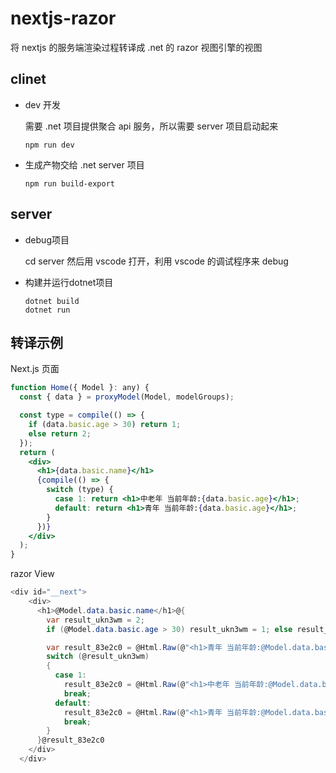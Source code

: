 # nextjs-razor
将 nextjs 的服务端渲染过程转译成 .net 的 razor 视图引擎的视图

## clinet
- dev 开发

    需要 .net 项目提供聚合 api 服务，所以需要 server 项目启动起来

    ```npm run dev```

- 生成产物交给 .net server 项目

    ```npm run build-export```

## server
- debug项目

    cd server 然后用 vscode 打开，利用 vscode 的调试程序来 debug

- 构建并运行dotnet项目
    ```
    dotnet build
    dotnet run
    ```

## 转译示例
Next.js 页面
```jsx
function Home({ Model }: any) {
  const { data } = proxyModel(Model, modelGroups);

  const type = compile(() => {
    if (data.basic.age > 30) return 1;
    else return 2;
  });
  return (
    <div>
      <h1>{data.basic.name}</h1>
      {compile(() => {
        switch (type) {
          case 1: return <h1>中老年 当前年龄:{data.basic.age}</h1>;
          default: return <h1>青年 当前年龄:{data.basic.age}</h1>;
        }
      })}
    </div>
  );
}
```
razor View
```c#
<div id="__next">
    <div>
      <h1>@Model.data.basic.name</h1>@{
        var result_ukn3wm = 2;
        if (@Model.data.basic.age > 30) result_ukn3wm = 1; else result_ukn3wm = 2;

        var result_83e2c0 = @Html.Raw(@"<h1>青年 当前年龄:@Model.data.basic.age</h1>");
        switch (@result_ukn3wm)
        {
          case 1:
            result_83e2c0 = @Html.Raw(@"<h1>中老年 当前年龄:@Model.data.basic.age</h1>");
            break;
          default:
            result_83e2c0 = @Html.Raw(@"<h1>青年 当前年龄:@Model.data.basic.age</h1>");
            break;
        }
      }@result_83e2c0
    </div>
  </div>
```